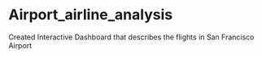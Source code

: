 # Airport_airline_analysis

Created Interactive Dashboard that describes the flights in San Francisco Airport
